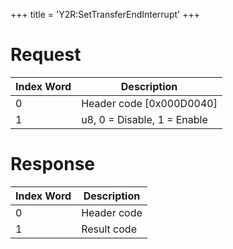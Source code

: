 +++
title = 'Y2R:SetTransferEndInterrupt'
+++

# Request

| Index Word | Description                 |
|------------|-----------------------------|
| 0          | Header code \[0x000D0040\]  |
| 1          | u8, 0 = Disable, 1 = Enable |

# Response

| Index Word | Description |
|------------|-------------|
| 0          | Header code |
| 1          | Result code |